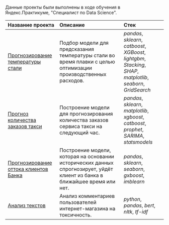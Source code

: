
Данные проекты были выполнены в ходе обучения в Яндекс.Практикуме, "Специалист по Data Science".

| Название проекта | Описание | Стек | 
| :---------------------- | :---------------------- | :---------------------- |
| [Прогнозирование температуры стали](https://github.com/suuurfinbird/yandex-data-science-projects-2023/tree/main/Steel%20Processing) | Подбор модели для предсказания температуры стали во время плавки с целью оптимизации производственных расходов.| *pandas*, *sklearn*, *catboost*, *XGBoost*, *lightgbm*, *Stacking*, *SHAP*, *matplotlib*, *seaborn*, *GridSearch*|
| [Прогноз количества заказов такси](https://github.com/suuurfinbird/yandex-data-science-projects-2023/tree/main/Taxi%20Service) | Построение модели для прогнозирования количества заказов сервиса такси на следующий час. | *pandas*, *sklearn*, *matplotlib*, *xgboost*, *catboost*, *prophet*, *SARIMA*, *statsmodels*|
| [Прогнозирование оттока клиентов Банка](https://github.com/suuurfinbird/yandex-data-science-projects-2023/tree/main/Customer%20Churn) | Построение модели, которая на основании исторических данных спрогнозирует, уйдёт клиент из банка в ближайшее время или нет.| *pandas*, *sklearn*, *seaborn*, *gxboost*, *imblearn*|
| [Анализ текстов](https://github.com/suuurfinbird/yandex-data-science-projects-2023/tree/main/Toxic%20Comments) | Анализ комментариев пользователей интернет-магазина на токсичность. | *python*, *pandas*, *bert*, *nltk*, *tf-idf*
